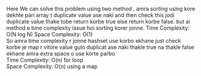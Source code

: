 Here We can solve this problem using two method , amra sorting using kore dekhte pari array t duplicate value ase naki  and then check this jodi duplicate value thake tobe return korbe true else return korbe false. but ai method e time complexity issue hoi sorting korer jonne. 
Time Complexity: O(N log N)
Space Complexity: O(1) <br> 
So amra time complexity r jonne hashset use korbo ekhane just check korbe je map r vitore value gulo duplicat ase naki thakle true na thakle false ekhane amra extra space o use korte parbo 
<br> Time Complexity: O(n) for loop<br>
Space Complexity: O(n) using a map 
